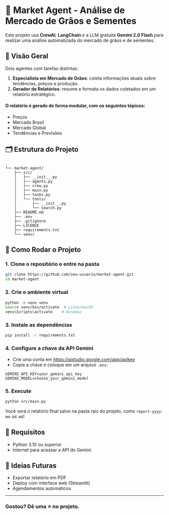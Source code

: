 # 🌽 Market Agent - Análise de Mercado de Grãos e Sementes

Este projeto usa **CrewAI**, **LangChain** e a LLM gratuita **Gemini 2.0 Flash** para realizar uma análise automatizada do mercado de grãos e de sementes.

## 🧠 Visão Geral

Dois agentes com tarefas distintas:

1. **Especialista em Mercado de Grãos**: coleta informações atuais sobre tendências, preços e produção.
2. **Gerador de Relatórios**: resume e formata os dados coletados em um relatório estratégico.

#### O relatório é gerado de forma modular, com os seguintes tópicos:

- Preços
- Mercado Brasil
- Mercado Global
- Tendências e Previsões

## 🗂️ Estrutura do Projeto

```
.
└── market-agent/
    ├── src/
    │   ├── __init__.py
    │   ├── agents.py
    │   ├── crew.py
    │   ├── main.py
    │   ├── tasks.py
    │   └── tools/
    │       ├── __init__.py
    │       └── search.py
    ├── README.md
    ├── .env
    ├── .gitignore
    ├── LICENSE
    ├── requirements.txt
    └── venv/
```

## 🚀 Como Rodar o Projeto

### 1. Clone o repositório e entre na pasta

```bash
git clone https://github.com/seu-usuario/market-agent.git
cd market-agent
```

### 2. Crie o ambiente virtual

```bash
python -m venv venv
source venv/bin/activate  # Linux/macOS
venv\Scripts\activate    # Windows
```

### 3. Instale as dependências

```bash
pip install -r requirements.txt
```

### 4. Configure a chave da API Gemini

- Crie uma conta em https://aistudio.google.com/app/apikey
- Copie a chave e coloque em um arquivo `.env`:

```
GEMINI_API_KEY=your_gemini_api_key
GEMINI_MODEL=choose_your_gemini_model
```

### 5. Execute

```bash
python src/main.py
```

Você verá o relatório final salvo na pasta raiz do projeto, como `report-yyyy-mm-dd.md`!

## 📌 Requisitos

- Python 3.10 ou superior
- Internet para acessar a API do Gemini

## 🔮 Ideias Futuras

- Exportar relatório em PDF
- Deploy com interface web (Streamlit)
- Agendamentos automáticos

---

### Gostou? Dê uma ⭐ no projeto.
